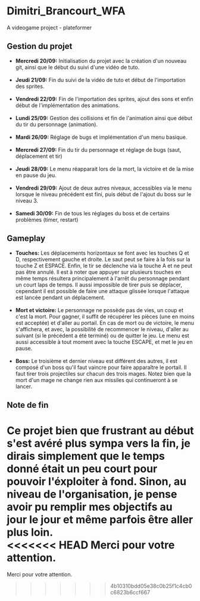 # Dimitri_Brancourt_WFA
A videogame project - plateformer

## Gestion du projet <br>
- **Mercredi 20/09:**
  Initialisation du projet avec la création d'un nouveau git, ainsi que le début du suivi d'une vidéo de tuto. <br><br>
- **Jeudi 21/09:**
  Fin du suivi de la vidéo de tuto et début de l'importation des sprites. <br><br>
- **Vendredi 22/09:**
  Fin de l'importation des sprites, ajout des sons et enfin début de l'implémentation des animations. <br><br>
- **Lundi 25/09:**
  Gestion des collisions et fin de l'animation ainsi que début du tir du personnage (animation). <br><br>
- **Mardi 26/09:**
  Réglage de bugs et implémentation d'un menu basique. <br><br>
- **Mercredi 27/09:**
  Fin du tir du personnage et réglage de bugs (saut, déplacement et tir) <br><br>
- **Jeudi 28/09:**
  Le menu réapparait lors de la mort, la victoire et de la mise en pause du jeu. <br><br>
- **Vendredi 29/09:**
  Ajout de deux autres niveaux, accessibles via le menu lorsque le niveau précédent est fini, puis début de l'ajout du boss sur le niveau 3. <br><br>
- **Samedi 30/09:**
  Fin de tous les réglages du boss et de certains problèmes (timer, restart)

## Gameplay <br>
  - **Touches:**
    Les déplacements horizontaux se font avec les touches Q et D, respectivement gauche et droite.
    Le saut peut se faire à la fois sur la touche Z et ESPACE. Enfin, le tir se déclenche via la touche A et ne peut pas être annulé.
    Il est à noter que appuyer sur plusieurs touches en même temps résultera principalement à l'arrêt du personnage pendant un court laps de temps.
    Il aussi impossible de tirer puis se déplacer, cependant il est possible de faire une attaque glissée lorsque l'attaque est lancée pendant un déplacement.<br><br>
  - **Mort et victoire:**
    Le personnage ne possède pas de vies, un coup et c'est la mort. Pour gagner, il suffit de récupérer les pièces (une en moins est acceptée) et d'aller au portail.
    En cas de mort ou de victoire, le menu s'affichera, et avec, la possibilité de recommencer le niveau, d'aller au suivant (si le précédent a été terminé) ou de quitter le jeu.
    Le menu est aussi accessible à tout moment avec la touche ESCAPE, et met le jeu en pause.<br><br>
  - **Boss:**
    Le troisième et dernier niveau est différent des autres, il est composé d'un boss qu'il faut vaincre pour faire apparaître le portail.
    Il faut tirer trois projectiles sur chacun des trois mages. Notez bien que la mort d'un mage ne change rien aux missiles qui continueront à se lancer.<br>

## Note de fin <br>
Ce projet bien que frustrant au début s'est avéré plus sympa vers la fin,
je dirais simplement que le temps donné était un peu court pour pouvoir l'éxploiter à fond.
Sinon, au niveau de l'organisation, je pense avoir pu remplir mes objectifs au jour le jour
et même parfois être aller plus loin.<br>
<<<<<<< HEAD
Merci pour votre attention.
=======
Merci pour votre attention.
>>>>>>> 4b10310bdd05e38c0b25f1c4cb0c6823b6ccf667
